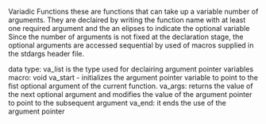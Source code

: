 Variadic Functions
these are functions that can take up a variable number of arguments.
They are declaired by writing the function name with at least one required argument and the an elipses to indicate the optional variable
Since the number of arguments is not fixed at the declaration stage, the optional arguments are accessed sequential by used of macros supplied in the stdargs
header file.

data type: va_list is the type used for declairing argument pointer variables
macro: void va_start - initializes the argument pointer variable to point to the	fist optional argument of the current function.
va_args: returns the value of the next optional argument and modifies the value		of the argument pointer to point to the subsequent argument
va_end: it ends the use of the argument pointer